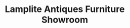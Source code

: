 ---
title: "Lamplite Antiques Furniture Showroom"
url: /welshpool/lamplite-antiques-furniture-showroom/
shop: Antiquitäten
---